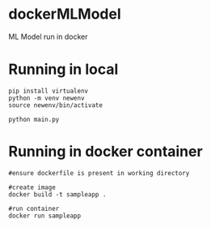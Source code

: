 # dockerMLModel
ML Model run in docker

# Running in local
```buildoutcfg
pip install virtualenv
python -m venv newenv
source newenv/bin/activate

python main.py
```

# Running in docker container

```buildoutcfg
#ensure dockerfile is present in working directory

#create image
docker build -t sampleapp .

#run container
docker run sampleapp

```
